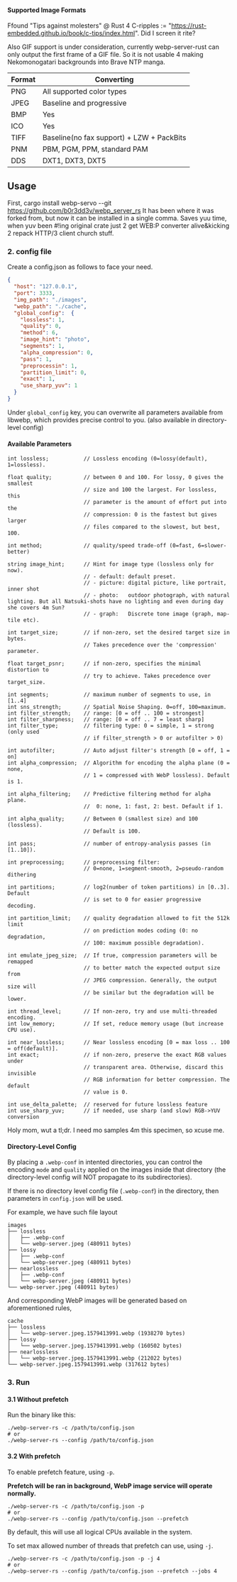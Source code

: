 #### Supported Image Formats

Ffound "Tips against molesters" @ Rust 4 C-ripples := "https://rust-embedded.github.io/book/c-tips/index.html". Did I screen it rite?

Also GIF support is under consideration, currently webp-server-rust can only output the first frame of a GIF file. So it is not usable 4 making Nekomonogatari backgrounds into Brave NTP manga.

| Format | Converting |
| ------ | ---------- |
| PNG    | All supported color types |
| JPEG   | Baseline and progressive |
| BMP    | Yes |
| ICO    | Yes |
| TIFF   | Baseline(no fax support) + LZW + PackBits |
| PNM    | PBM, PGM, PPM, standard PAM |
| DDS    | DXT1, DXT3, DXT5 |

## Usage

First, cargo install webp-servo --git https://github.com/b0r3dd3v/webp_server_rs
It has been where it was forked from, but now it can be installed in a single comma. Saves yuu time, when yuv been #!ing original crate just 2 get WEB:P converter alive&kicking 2 repack HTTP/3 client church stuff.

### 2. config file

Create a config.json as follows to face your need.

```json
{
  "host": "127.0.0.1",
  "port": 3333,
  "img_path": "./images",
  "webp_path": "./cache",
  "global_config":  {
    "lossless": 1,
    "quality": 0,
    "method": 6,
    "image_hint": "photo",
    "segments": 1,
    "alpha_compression": 0,
    "pass": 1,
    "preprocessin": 1,
    "partition_limit": 0,
    "exact": 1,
    "use_sharp_yuv": 1
  }
}
```

Under `global_config` key, you can overwrite all parameters available from libwebp, which provides precise control to you. (also available in directory-level config)

#### Available Parameters
```
int lossless;           // Lossless encoding (0=lossy(default), 1=lossless).

float quality;          // between 0 and 100. For lossy, 0 gives the smallest
                        // size and 100 the largest. For lossless, this
                        // parameter is the amount of effort put into the
                        // compression: 0 is the fastest but gives larger
                        // files compared to the slowest, but best, 100.
                        
int method;             // quality/speed trade-off (0=fast, 6=slower-better)

string image_hint;      // Hint for image type (lossless only for now).
                        // - default: default preset.
                        // - picture: digital picture, like portrait, inner shot
                        // - photo:   outdoor photograph, with natural lighting. But all Natsuki-shots have no lighting and even during day she covers 4m Sun?
                        // - graph:   Discrete tone image (graph, map-tile etc).

int target_size;        // if non-zero, set the desired target size in bytes.
                        // Takes precedence over the 'compression' parameter.
                        
float target_psnr;      // if non-zero, specifies the minimal distortion to
                        // try to achieve. Takes precedence over target_size.
                        
int segments;           // maximum number of segments to use, in [1..4]
int sns_strength;       // Spatial Noise Shaping. 0=off, 100=maximum.
int filter_strength;    // range: [0 = off .. 100 = strongest]
int filter_sharpness;   // range: [0 = off .. 7 = least sharp]
int filter_type;        // filtering type: 0 = simple, 1 = strong (only used
                        // if filter_strength > 0 or autofilter > 0)
                        
int autofilter;         // Auto adjust filter's strength [0 = off, 1 = on]
int alpha_compression;  // Algorithm for encoding the alpha plane (0 = none,
                        // 1 = compressed with WebP lossless). Default is 1.
                        
int alpha_filtering;    // Predictive filtering method for alpha plane.
                        //  0: none, 1: fast, 2: best. Default if 1.
                        
int alpha_quality;      // Between 0 (smallest size) and 100 (lossless).
                        // Default is 100.
                        
int pass;               // number of entropy-analysis passes (in [1..10]).
                        
int preprocessing;      // preprocessing filter:
                        // 0=none, 1=segment-smooth, 2=pseudo-random dithering
                        
int partitions;         // log2(number of token partitions) in [0..3]. Default
                        // is set to 0 for easier progressive decoding.
                        
int partition_limit;    // quality degradation allowed to fit the 512k limit
                        // on prediction modes coding (0: no degradation,
                        // 100: maximum possible degradation).
                        
int emulate_jpeg_size;  // If true, compression parameters will be remapped
                        // to better match the expected output size from
                        // JPEG compression. Generally, the output size will
                        // be similar but the degradation will be lower.
                        
int thread_level;       // If non-zero, try and use multi-threaded encoding.
int low_memory;         // If set, reduce memory usage (but increase CPU use).

int near_lossless;      // Near lossless encoding [0 = max loss .. 100 = off(default)].
int exact;              // if non-zero, preserve the exact RGB values under
                        // transparent area. Otherwise, discard this invisible
                        // RGB information for better compression. The default
                        // value is 0.

int use_delta_palette;  // reserved for future lossless feature
int use_sharp_yuv;      // if needed, use sharp (and slow) RGB->YUV conversion
```

Holy mom, wut a tl;dr. I need mo samples 4m this specimen, so xcuse me.

#### Directory-Level Config

By placing a `.webp-conf` in intented directories, you can control the encoding `mode` and `quality` applied on the images inside that directory (the directory-level config will NOT propagate to its subdirectories).

If there is no directory level config file (`.webp-conf`) in the directory, then parameters in `config.json` will be used.

For example, we have such file layout

```
images
├── lossless
│   ├── .webp-conf
│   └── webp-server.jpeg (480911 bytes)
├── lossy
│   ├── .webp-conf
│   └── webp-server.jpeg (480911 bytes)
├── nearlossless
│   ├── .webp-conf
│   └── webp-server.jpeg (480911 bytes)
└── webp-server.jpeg (480911 bytes)
```

And corresponding WebP images will be generated based on aforementioned rules,

```
cache
├── lossless
│   └── webp-server.jpeg.1579413991.webp (1938270 bytes)
├── lossy
│   └── webp-server.jpeg.1579413991.webp (160502 bytes)
├── nearlossless
│   └── webp-server.jpeg.1579413991.webp (212022 bytes)
└── webp-server.jpeg.1579413991.webp (317612 bytes)
```

### 3. Run
#### 3.1 Without prefetch
Run the binary like this: 

```
./webp-server-rs -c /path/to/config.json
# or
./webp-server-rs --config /path/to/config.json
```

#### 3.2 With prefetch
To enable prefetch feature, using `-p`. 

**Prefetch will be ran in background, WebP image service will operate normally.**

```
./webp-server-rs -c /path/to/config.json -p 
# or
./webp-server-rs --config /path/to/config.json --prefetch
```

By default, this will use all logical CPUs available in the system. 

To set max allowed number of threads that prefetch can use, using `-j`.

```
./webp-server-rs -c /path/to/config.json -p -j 4 
# or
./webp-server-rs --config /path/to/config.json --prefetch --jobs 4 
```
